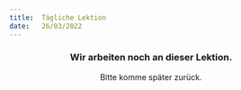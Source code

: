 ```yaml
---
title:  Tägliche Lektion
date:   26/03/2022
---
```


### <center>Wir arbeiten noch an dieser Lektion.</center>
<center>Bitte komme später zurück.</center>